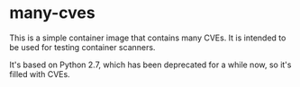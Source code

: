 # many-cves

This is a simple container image that contains many CVEs. It is intended to be used for testing container scanners.

It's based on Python 2.7, which has been deprecated for a while now, so it's filled with CVEs.